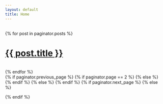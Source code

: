 ```yaml
---
layout: default
title: Home
---
```


<br>

<div class="posts">
  {% for post in paginator.posts %}
  <div class="post">
    <h1 class="post-title">
      <a href="{{ post.url }}" target="_self">
       {{ post.title }} 
      </a>
    </h1>
<br>
    <!--<span class="post-date">{{ post.date | date:'%Y.%m.%d' }}</span>-->

  </div>
  {% endfor %}
</div>




<div class="pagination">
  {% if paginator.previous_page %}
    {% if paginator.page == 2 %}
      <a class="pagination-item newer" href="/" target="_self"><i class="fa fa-caret-left fa-fw"></i></a>
    {% else %}
      <a class="pagination-item newer" href="/page{{paginator.previous_page}}" target="_self"><i class="fa fa-caret-left fa-fw"></i></a>
    {% endif %}
  {% else %}
    <span class="pagination-item newer"><i class="fa fa-caret-left fa-fw"></i></span>
  {% endif %}
   {% if paginator.next_page %}
    <a class="pagination-item older" href="/page{{paginator.next_page}}" target="_self"><i class="fa fa-caret-right fa-fw"></i></a>
  {% else %}
    <span class="pagination-item older"><i class="fa fa-caret-right fa-fw"></i></span>
    
  {% endif %}
</div>
